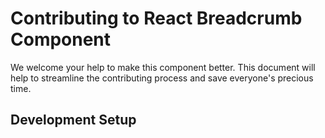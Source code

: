# Contributing to React Breadcrumb Component

We welcome your help to make this component better. This document will help to streamline the contributing process and save everyone's precious time.

## Development Setup

